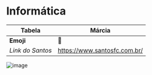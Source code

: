 # Informática

| Tabela | Márcia |
| --- | --- |
| **Emoji** | :love_letter: |
| *Link do Santos* | https://www.santosfc.com.br/ |

![image](https://user-images.githubusercontent.com/129190035/234318471-0a8bb68d-738f-4197-91cd-ac72638122e8.png)
